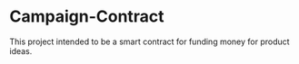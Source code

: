 # Campaign-Contract
This project intended to be a smart contract for funding money for product ideas.
